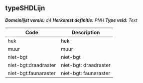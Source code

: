 ## typeSHDLijn

*__Domeinlijst versie:__ d4*
*__Herkomst definitie:__ PNH*
*__Type veld:__ Text*

|__Code__ |__Description__	|
|	---	|	---	|
| hek | hek |
| muur | muur |
| niet-bgt | niet-bgt |
| niet-bgt:draadraster | niet-bgt: draadraster |
| niet-bgt:faunaraster | niet-bgt: faunaraster |